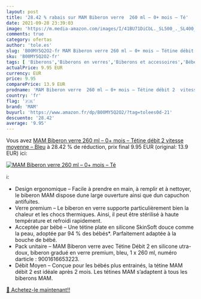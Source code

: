 ```yaml
---
layout: post
title: '28.42 % rabais sur MAM Biberon verre  260 ml – 0+ mois – Té'
date: 2021-09-28 23:39:03
image: 'https://m.media-amazon.com/images/I/41BU71DiCbL._SL500_._SL400_.jpg'
comments: true
category: ofertas
author: 'tole.es'
slug: 'B00MY5Q2O2-fr MAM Biberon verre 260 ml – 0+ mois – Tétine débit 2...'
sku: 'B00MY5Q2O2-fr'
tags: [ 'Biberons','Biberons en verres','Biberons et accessoires','Bébé et Puériculture','Repas de bébé','mam', ]
actualPrice: 9.95 EUR
currency: EUR
price: 9.95
comparePrice: 13.9 EUR
prodname: 'MAM Biberon verre  260 ml – 0+ mois – Tétine débit 2  vitesse moyenne – Bleu'
country: 'fr'
flag: '🇫🇷'
brand: 'MAM'
buyurl: 'https://www.amazon.fr/dp/B00MY5Q2O2/?tag=tolees0d-21'
descuento: '28.42'
average: '9.95'
---
```


Vous avez [MAM Biberon verre  260 ml – 0+ mois – Tétine débit 2  vitesse moyenne – Bleu](https://www.amazon.fr/dp/B00MY5Q2O2/?tag=tolees0d-21)  à  28.42 % de réduction, prix final  9.95 EUR (original: 13.9 EUR) ici:

[![MAM Biberon verre  260 ml – 0+ mois – Té](https://m.media-amazon.com/images/I/41BU71DiCbL._SL500_._SL400_.jpg)](https://www.amazon.fr/dp/B00MY5Q2O2/?tag=tolees0d-21)

ℹ️:

- Design ergonomique – Facile à prendre en main, à remplir et à nettoyer, le biberon MAM dispose dune large ouverture ainsi que dun capuchon antifuites.
- Verre premium – Le biberon en verre supporte particulièrement bien la chaleur et les chocs thermiques. Ainsi, il peut être stérilisé à haute température et refroidi rapidement.
- Acceptée par bébé – Une tétine plate en silicone SkinSoft douce comme la peau, adoptée par 94 % des bébés*. Parfaitement adaptée à la bouche de bébé.
- Pack unitaire – MAM Biberon verre avec Tétine Débit 2 en silicone utra-doux, biberon gradué en verre premium, bleu, 1 x 260 ml, numéro darticle : 9001616653223.
- Débit Moyen – Conçue pour les bébés plus entrainés, la tétine MAM débit 2 est idéale après 2 mois. Les tétines MAM s’adaptent à tous les biberons MAM.

[🛒 Achetez-le maintenant!!](https://www.amazon.fr/dp/B00MY5Q2O2/?tag=tolees0d-21)
